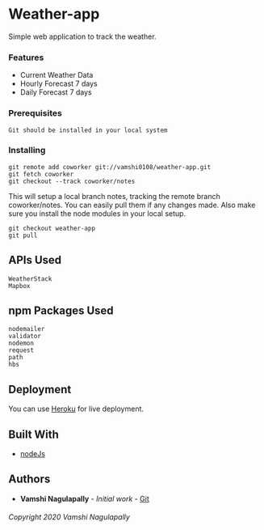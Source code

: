 # Weather-app

Simple web application to track the weather.

### Features

- Current Weather Data
- Hourly Forecast 7 days
- Daily Forecast 7 days

### Prerequisites

```
Git should be installed in your local system
```

### Installing

```
git remote add coworker git://vamshi0108/weather-app.git
git fetch coworker
git checkout --track coworker/notes
```

This will setup a local branch notes, tracking the remote branch coworker/notes. You can easily pull them if any changes made. Also make sure you install the node modules in your local setup.

```
git checkout weather-app
git pull
```

## APIs Used

```
WeatherStack
Mapbox
```

## npm Packages Used

```
nodemailer
validator
nodemon
request
path
hbs
```

## Deployment

You can use [Heroku](https://dashboard.heroku.com/apps) for live deployment.

## Built With

- [nodeJs](https://nodejs.org/en/)

## Authors

- **Vamshi Nagulapally** - _Initial work_ - [Git](https://github.com/vamshi0108)

###### Copyright 2020 Vamshi Nagulapally
